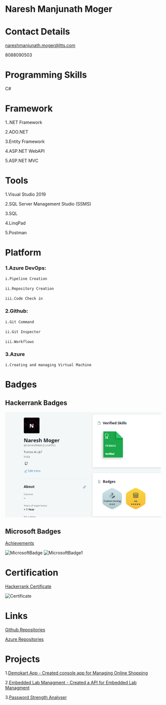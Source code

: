 # Naresh Manjunath Moger

# Contact Details
nareshmanjunath.moger@ltts.com 

8088090503

# Programming Skills
C#


# Framework
1..NET Framework

2.ADO.NET

3.Entity Framework

4.ASP.NET WebAPI

5.ASP.NET MVC

# Tools
1.Visual Studio 2019

2.SQL Server Management Studio (SSMS)

3.SQL

4.LinqPad

5.Postman

# Platform
### 1.Azure DevOps: 

    i.Pipeline Creation 

    ii.Repository Creation 

    iii.Code Check in

### 2.Github:

    i.Git Command 

    ii.Git Inspector 

    iii.Workflows
    
### 3.Azure

    i.Creating and managing Virtual Machine
    
# Badges
## Hackerrank Badges
![Badges](https://github.com/99003601/Profile/blob/main/Images/Badges.PNG)

## Microsoft Badges
[Achievements](https://docs.microsoft.com/en-us/users/nareshmanjunathmoger-3511/achievements)

![MicrosoftBadge](https://user-images.githubusercontent.com/78849903/112253679-2e48e400-8c85-11eb-925c-c6d0e20b319a.PNG)
![MicrosoftBadge1](https://user-images.githubusercontent.com/78849903/112253695-34d75b80-8c85-11eb-9e00-affea0954f92.PNG)

# Certification
[Hackerrank Certificate](https://www.hackerrank.com/certificates/b25c6f866f3c)

![Certificate](https://user-images.githubusercontent.com/78849903/112254012-d3fc5300-8c85-11eb-8f5d-be1ba8fac422.PNG)

# Links
[Github Repositories](https://github.com/99003601)

[Azure Repositories](https://dev.azure.com/nareshmanjunathmoger)

# Projects
1.[Demokart App - Created console app for Managing Online Shopping](https://github.com/99003601/DemoKart)

2.[Embedded Lab Managment - Created a API for Embedded Lab Managment](https://dev.azure.com/nareshmanjunathmoger/99003601_Emb_Lab_Mgmt)

3.[Password Strength Analyser](https://github.com/99003570/PasswordAnalyzer)





